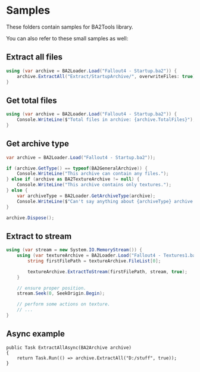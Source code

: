# Samples

These folders contain samples for BA2Tools library.

You can also refer to these small samples as well:

## Extract all files
```c#
using (var archive = BA2Loader.Load("Fallout4 - Startup.ba2")) {
	archive.ExtractAll("Extract/StartupArchive/", overwriteFiles: true);
}
```

## Get total files
```c#
using (var archive = BA2Loader.Load("Fallout4 - Startup.ba2")) {
	Console.WriteLine($"Total files in archive: {archive.TotalFiles}");
}
```

## Get archive type
```c#
var archive = BA2Loader.Load("Fallout4 - Startup.ba2"));

if (archive.GetType() == typeof(BA2GeneralArchive)) {
	Console.WriteLine("This archive can contain any files.");
} else if (archive as BA2TextureArchive != null) {
	Console.WriteLine("This archive contains only textures.");
} else {
	var archiveType = BA2Loader.GetArchiveType(archive);
	Console.WriteLine($"Can't say anything about {archiveType} archive type.");
}

archive.Dispose();
```

## Extract to stream
```c#
using (var stream = new System.IO.MemoryStream()) {
	using (var textureArchive = BA2Loader.Load("Fallout4 - Textures1.ba2")) {
		string firstFilePath = textureArchive.FileList[0];

		textureArchive.ExtractToStream(firstFilePath, stream, true);
	}

	// ensure proper position.
	stream.Seek(0, SeekOrigin.Begin);

	// perform some actions on texture.
	// ...
}	
```

## Async example
```
public Task ExtractAllAsync(BA2Archive archive)
{
    return Task.Run(() => archive.ExtractAll("D:/stuff", true));
}
```